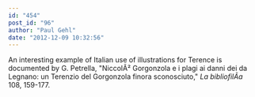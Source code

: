 ```yaml
---
id: "454"
post_id: "96"
author: "Paul Gehl"
date: "2012-12-09 10:32:56"
---
```

An interesting example of Italian use of illustrations for Terence is documented by G. Petrella, "NiccolÃ² Gorgonzola e i plagi ai danni dei da Legnano: un Terenzio del Gorgonzola finora sconosciuto," <em>La bibliofilÃ­a</em> 108, 159-177.
